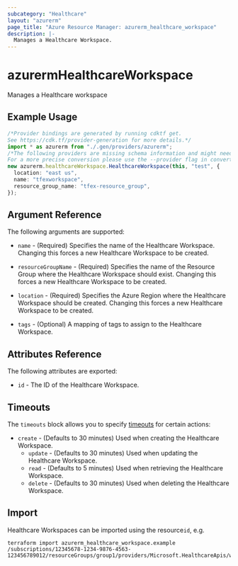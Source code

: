 ```yaml
---
subcategory: "Healthcare"
layout: "azurerm"
page_title: "Azure Resource Manager: azurerm_healthcare_workspace"
description: |-
  Manages a Healthcare Workspace.
---
```


# azurermHealthcareWorkspace

Manages a Healthcare workspace

## Example Usage

```typescript
/*Provider bindings are generated by running cdktf get.
See https://cdk.tf/provider-generation for more details.*/
import * as azurerm from "./.gen/providers/azurerm";
/*The following providers are missing schema information and might need manual adjustments to synthesize correctly: azurerm.
For a more precise conversion please use the --provider flag in convert.*/
new azurerm.healthcareWorkspace.HealthcareWorkspace(this, "test", {
  location: "east us",
  name: "tfexworkspace",
  resource_group_name: "tfex-resource_group",
});

```

## Argument Reference

The following arguments are supported:

*   `name` - (Required) Specifies the name of the Healthcare Workspace. Changing this forces a new Healthcare Workspace to be created.

*   `resourceGroupName` - (Required) Specifies the name of the Resource Group where the Healthcare Workspace should exist. Changing this forces a new Healthcare Workspace to be created.

*   `location` - (Required) Specifies the Azure Region where the Healthcare Workspace should be created. Changing this forces a new Healthcare Workspace to be created.

*   `tags` - (Optional) A mapping of tags to assign to the Healthcare Workspace.

## Attributes Reference

The following attributes are exported:

* `id` - The ID of the Healthcare Workspace.

## Timeouts

The `timeouts` block allows you to specify [timeouts](https://www.terraform.io/language/resources/syntax#operation-timeouts) for certain actions:

* `create` - (Defaults to 30 minutes) Used when creating the Healthcare Workspace.
  * `update` - (Defaults to 30 minutes) Used when updating the Healthcare Workspace.
  * `read` - (Defaults to 5 minutes) Used when retrieving the Healthcare Workspace.
  * `delete` - (Defaults to 30 minutes) Used when deleting the Healthcare Workspace.

## Import

Healthcare Workspaces can be imported using the resource`id`, e.g.

```console
terraform import azurerm_healthcare_workspace.example /subscriptions/12345678-1234-9876-4563-123456789012/resourceGroups/group1/providers/Microsoft.HealthcareApis/workspaces/workspace1
```
